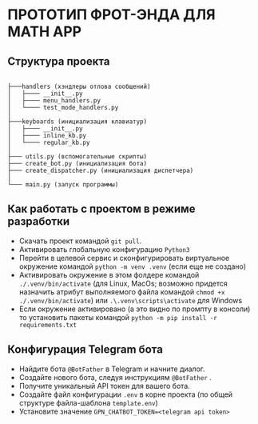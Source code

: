 # ПРОТОТИП ФРОТ-ЭНДА ДЛЯ MATH APP

## Структура проекта

```

├───handlers (хэндлеры отлова сообщений)
│   ├──── __init__.py
│   ├──── menu_handlers.py
│   └──── test_mode_handlers.py
│
├───keyboards (инициализация клавиатур)
│   ├──── __init__.py
│   ├──── inline_kb.py
│   └──── regular_kb.py
│
├─── utils.py (вспомогательные скрипты)
├─── create_bot.py (инициализация бота)
├─── create_dispatcher.py (инициализация диспетчера)
│
└─── main.py (запуск программы)

```
## Как работать с проектом в режиме разработки

- Скачать проект командой `git pull`. 
- Активировать глобальную конфигурацию `Python3` 
- Перейти в целевой сервис и сконфигурировать виртуальное окружение командой `python -m venv .venv` (если еще не создано)
- Активировать окружение в этом фолдере командой `./.venv/bin/activate` (для Linux, MacOs; возможно придется назначить атрибут выполняемого файла командой `chmod +x ./.venv/bin/activate`) или `.\.venv\scripts\activate` для Windows
- Если окружение активировано (а это видно по промпту в консоли) то установить пакеты командой `python -m pip install -r requirements.txt`

## Конфигурация Telegram бота 

- Найдите бота `@BotFather` в Telegram и начните диалог. 
- Создайте нового бота, следуя инструкциям  `@BotFather` . 
- Получите уникальный API токен для вашего бота.
- Создайте файл конфигурации `.env` в корне проекта (по общей структуре файла-шаблона `template.env`)
- Установите значение `GPN_CHATBOT_TOKEN=<telegram api token>`
